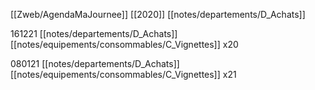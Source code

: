 [[Zweb/AgendaMaJournee]] [[2020]] [[notes/departements/D_Achats]]

161221 [[notes/departements/D_Achats]] [[notes/equipements/consommables/C_Vignettes]] x20

080121 [[notes/departements/D_Achats]] [[notes/equipements/consommables/C_Vignettes]] x21